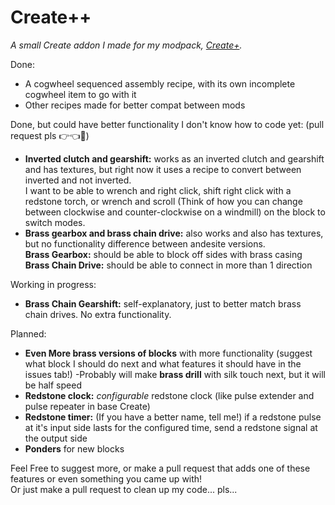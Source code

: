 # Create++
_A small Create addon I made for my modpack, [Create+](https://www.curseforge.com/minecraft/modpacks/create-mod-plus)._

Done:

- A cogwheel sequenced assembly recipe, with its own incomplete cogwheel item to go with it
- Other recipes made for better compat between mods

Done, but could have better functionality I don't know how to code yet: (pull request pls 👉👈🥺)
- **Inverted clutch and gearshift:** works as an inverted clutch and gearshift and has textures, but right now it uses a recipe to convert between inverted and not inverted.  
I want to be able to wrench and right click, shift right click with a redstone torch, or wrench and scroll (Think of how you can change between clockwise and counter-clockwise on a windmill) on the block to switch modes.
- **Brass gearbox and brass chain drive:** also works and also has textures, but no functionality difference between andesite versions.  
**Brass Gearbox:** should be able to block off sides with brass casing  
**Brass Chain Drive:** should be able to connect in more than 1 direction


Working in progress:

- **Brass Chain Gearshift:** self-explanatory, just to better match brass chain drives. No extra functionality. 

Planned:

- **Even More brass versions of blocks** with more functionality (suggest what block I should do next and what features it should have in the issues tab!)
-Probably will make **brass drill** with silk touch next, but it will be half speed
- **Redstone clock:** _configurable_ redstone clock (like pulse extender and pulse repeater in base Create)
- **Redstone timer:** (If you have a better name, tell me!) if a redstone pulse at it's input side lasts for the configured time, send a redstone signal at the output side
- **Ponders** for new blocks

Feel Free to suggest more, or make a pull request that adds one of these features or even something you came up with!  
Or just make a pull request to clean up my code... pls...
